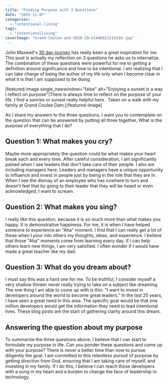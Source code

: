 ```yaml
---
title: "Finding Purpose with 3 Questions"
date: "2015-11-07"
categories: 
  - "intentional-living"
tags: 
  - "intentionalliving"
coverImage: "Grand-Coulee-and-SR20-29-e1446921514310.jpg"
---
```


John Maxwell's [30 day journey](http://intentionalliving.johnmaxwell.com/get-intentional-now) has really been a great inspiration for me. This post is actually my reflection on 3 questions he asks us to internalize. The combination of these questions were powerful for me to getting a definition around significance and how to be intentional. I am realizing that I can take charge of being the author of my life only when I become clear in what it is that I am supposed to be doing.

\[featured-image single\_newwindow="false" alt="Enjoying a sunset is a way I reflect on purpose"\]There is always time to reflect on the purpose of your life. I find a sunrise or sunset really helpful here.  Taken on a walk with my family at Grand Coulee Dam.\[/featured-image\]

As I share my answers to the three questions, I want you to contemplate on the question that can be answered by putting all three together, What is the purpose of everything that I do?

## Question 1: What makes you cry?

Maybe more appropriately the question could be what makes your heart break each and every time. After careful consideration, I am significantly pained when I see leaders that don't take care of their people. I also am including managers here. Leaders and managers have a unique opportunity to influence and invest in people just by being in the role that they are in. When I see the dismay of an employee who has nowhere to turn and doesn't feel that by going to their leader that they will be heard or even acknowledged, I want to scream.

## Question 2: What makes you sing?

I really like this question, because it is so much more than what makes you happy. It is demonstrative happiness. For me, it is when I have helped someone to experience an "Aha" moment. I find that I can really get a lot of these when I pour into others my thoughts, ideas, and experience. I believe that those "Aha" moments come from learning every day. If I can help others learn new things, I am very satisfied. I often wonder if I would have made a great teacher like my dad.

## Question 3: What do you dream about?

I must say this was a hard one for me. To be truthful, I consider myself a very shallow thinker never really trying to take on a subject like dreaming. The one thing I am able to come up with is this: "I want to invest in developers around the world to become great leaders." In the last 25 years, I have seen a great need in this area. The specific goal would be that one million developers would get the information they need to lead intentional lives. These blog posts are the start of gathering clarity around this dream.

## Answering the question about my purpose

To summarize the three questions above, I believe that I can start to formulate my purpose in life. Can you ponder these questions and come up with your purpose? There is never a better time than now to pursue diligently the goal. I am committed to this relentless pursuit of purpose by getting direction from God, ensuring that I am taking care of myself, and investing in my family. If I do this, I believe I can reach those developers with a song in my heart and a burden to change the face of leadership in technology.
